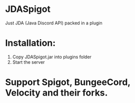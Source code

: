 # JDASpigot
Just JDA (Java Discord API) packed in a plugin

# Installation:
1. Copy JDASpigot.jar into plugins folder
2. Start the server

# Support Spigot, BungeeCord, Velocity and their forks.
